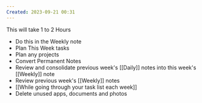 ```yaml
---
Created: 2023-09-21 00:31
---
```

This will take 1 to 2 Hours
- Do this in the Weekly note
- Plan This Week tasks
- Plan any projects
- Convert Permanent Notes
- Review and consolidate previous week's [[Daily]] notes into this week's [[Weekly]] note
- Review previous week's [[Weekly]] notes
- [[While going through your task list each week]]
- Delete unused apps, documents and photos

